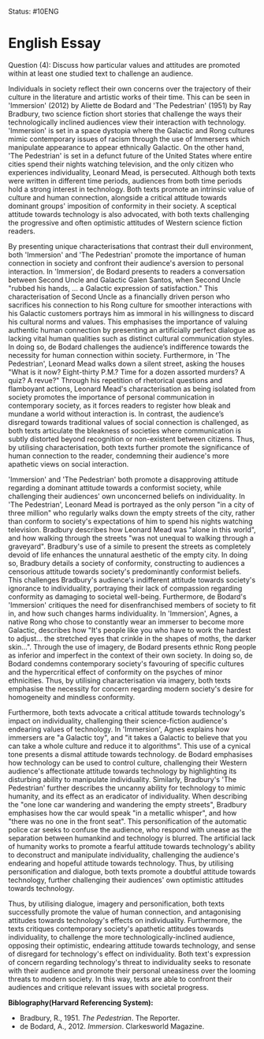 Status: #10ENG 

# English Essay

Question (4): Discuss how particular values and attitudes are promoted within at least one studied text to challenge an audience.

Individuals in society reflect their own concerns over the trajectory of their culture in the literature and artistic works of their time. This can be seen in 'Immersion' (2012) by Aliette de Bodard and 'The Pedestrian' (1951) by Ray Bradbury, two science fiction short stories that challenge the ways their technologically inclined audiences view their interaction with technology. 'Immersion' is set in a space dystopia where the Galactic and Rong cultures mimic contemporary issues of racism through the use of Immersers which manipulate appearance to appear ethnically Galactic. On the other hand, 'The Pedestrian' is set in a defunct future of the United States where entire cities spend their nights watching television, and the only citizen who experiences individuality, Leonard Mead, is persecuted. Although both texts were written in different time periods, audiences from both time periods hold a strong interest in technology. Both texts promote an intrinsic value of culture and human connection, alongside a critical attitude towards dominant groups' imposition of conformity in their society. A sceptical attitude towards technology is also advocated, with both texts challenging the progressive and often optimistic attitudes of Western science fiction readers.

By presenting unique characterisations that contrast their dull environment, both 'Immersion' and 'The Pedestrian' promote the importance of human connection in society and confront their audience's aversion to personal interaction. In 'Immersion', de Bodard presents to readers a conversation between Second Uncle and Galactic Galen Santos, when Second Uncle "rubbed his hands, … a Galactic expression of satisfaction." This characterisation of Second Uncle as a financially driven person who sacrifices his connection to his Rong culture for smoother interactions with his Galactic customers portrays him as immoral in his willingness to discard his cultural norms and values. This emphasises the importance of valuing authentic human connection by presenting an artificially perfect dialogue as lacking vital human qualities such as distinct cultural communication styles. In doing so, de Bodard challenges the audience’s indifference towards the necessity for human connection within society. Furthermore, in 'The Pedestrian', Leonard Mead walks down a silent street, asking the houses "What is it now? Eight-thirty P.M.? Time for a dozen assorted murders? A quiz? A revue?" Through his repetition of rhetorical questions and flamboyant actions, Leonard Mead's characterisation as being isolated from society promotes the importance of personal communication in contemporary society, as it forces readers to register how bleak and mundane a world without interaction is. In contrast, the audience’s disregard towards traditional values of social connection is challenged, as both texts articulate the bleakness of societies where communication is subtly distorted beyond recognition or non-existent between citizens. Thus, by utilising characterisation, both texts further promote the significance of human connection to the reader, condemning their audience's more apathetic views on social interaction.

'Immersion' and 'The Pedestrian' both promote a disapproving attitude regarding a dominant attitude towards a conformist society, while challenging their audiences' own unconcerned beliefs on individuality. In 'The Pedestrian', Leonard Mead is portrayed as the only person "in a city of three million" who regularly walks down the empty streets of the city, rather than conform to society's expectations of him to spend his nights watching television. Bradbury describes how Leonard Mead was "alone in this world", and how walking through the streets "was not unequal to walking through a graveyard". Bradbury's use of a simile to present the streets as completely devoid of life enhances the unnatural aesthetic of the empty city. In doing so, Bradbury details a society of conformity, constructing to audiences a censorious attitude towards society's predominantly conformist beliefs. This challenges Bradbury's audience's indifferent attitude towards society's ignorance to individuality, portraying their lack of compassion regarding conformity as damaging to societal well-being. Furthermore, de Bodard's 'Immersion' critiques the need for disenfranchised members of society to fit in, and how such changes harms individuality. In 'Immersion', Agnes, a native Rong who chose to constantly wear an immerser to become more Galactic, describes how "It's people like you who have to work the hardest to adjust... the stretched eyes that crinkle in the shapes of moths, the darker skin...".  Through the use of imagery, de Bodard presents ethnic Rong people as inferior and imperfect in the context of their own society. In doing so, de Bodard condemns contemporary society's favouring of specific cultures and the hypercritical effect of conformity on the psyches of minor ethnicities. Thus, by utilising characterisation via imagery, both texts emphasise the necessity for concern regarding modern society's desire for homogeneity and mindless conformity.

Furthermore, both texts advocate a critical attitude towards technology's impact on individuality, challenging their science-fiction audience's endearing values of technology. In 'Immersion', Agnes explains how immersers are "a Galactic toy", and "it takes a Galactic to believe that you can take a whole culture and reduce it to algorithms". This use of a cynical tone presents a dismal attitude towards technology. de Bodard emphasises how technology can be used to control culture, challenging their Western audience's affectionate attitude towards technology by highlighting its disturbing ability to manipulate individuality. Similarly, Bradbury's 'The Pedestrian' further describes the uncanny ability for technology to mimic humanity, and its effect as an eradicator of individuality. When describing the "one lone car wandering and wandering the empty streets", Bradbury emphasises how the car would speak "in a metallic whisper", and how "there was no one in the front seat". This personification of the automatic police car seeks to confuse the audience, who respond with unease as the separation between humankind and technology is blurred. The artificial lack of humanity works to promote a fearful attitude towards technology's ability to deconstruct and manipulate individuality, challenging the audience's endearing and hopeful attitude towards technology. Thus, by utilising personification and dialogue, both texts promote a doubtful attitude towards technology, further challenging their audiences' own optimistic attitudes towards technology.

Thus, by utilising dialogue, imagery and personification, both texts successfully promote the value of human connection, and antagonising attitudes towards technology's effects on individuality. Furthermore, the texts critiques contemporary society's apathetic attitudes towards individuality, to challenge the more technologically-inclined audience, opposing their optimistic, endearing attitude towards technology, and sense of disregard for technology's effect on individuality. Both text's expression of concern regarding technology's threat to individuality seeks to resonate with their audience and promote their personal uneasiness over the looming threats to modern society. In this way, texts are able to confront their audiences and critique relevant issues with societal progress.

**Biblography(Harvard Referencing System):**
- Bradbury, R., 1951. _The Pedestrian_. The Reporter.
- de Bodard, A., 2012. _Immersion_. Clarkesworld Magazine.